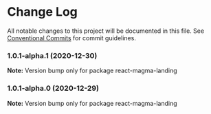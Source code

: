 # Change Log

All notable changes to this project will be documented in this file.
See [Conventional Commits](https://conventionalcommits.org) for commit guidelines.

### 1.0.1-alpha.1 (2020-12-30)

**Note:** Version bump only for package react-magma-landing





### 1.0.1-alpha.0 (2020-12-29)

**Note:** Version bump only for package react-magma-landing
